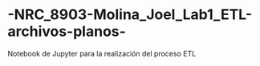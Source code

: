 # -NRC_8903-Molina_Joel_Lab1_ETL-archivos-planos-
Notebook de Jupyter  para la realización del proceso ETL
